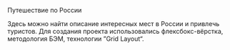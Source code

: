 Путешествие по России

Здесь можно найти описание интересных мест в России и привлечь туристов.
Для создания проекта использовались флексбокс-вёрстка, методология БЭМ, технологии ”Grid Layout“.
